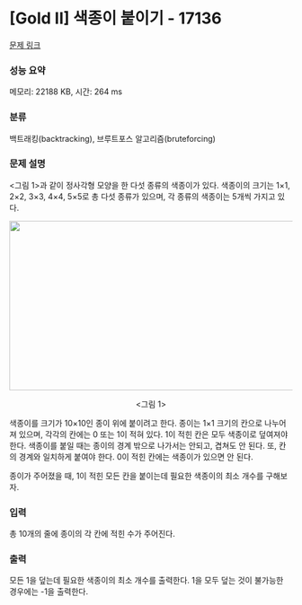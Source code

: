 # [Gold II] 색종이 붙이기 - 17136 

[문제 링크](https://www.acmicpc.net/problem/17136) 

### 성능 요약

메모리: 22188 KB, 시간: 264 ms

### 분류

백트래킹(backtracking), 브루트포스 알고리즘(bruteforcing)

### 문제 설명

<p><그림 1>과 같이 정사각형 모양을 한 다섯 종류의 색종이가 있다. 색종이의 크기는 1×1, 2×2, 3×3, 4×4, 5×5로 총 다섯 종류가 있으며, 각 종류의 색종이는 5개씩 가지고 있다.</p>

<p style="text-align: center;"><img alt="" src="https://upload.acmicpc.net/496452ae-ce36-4d77-93f7-19d7f3f9ce28/-/preview/" style="width: 972px; height: 302px;"></p>

<p style="text-align: center;"><그림 1></p>

<p>색종이를 크기가 10×10인 종이 위에 붙이려고 한다. 종이는 1×1 크기의 칸으로 나누어져 있으며, 각각의 칸에는 0 또는 1이 적혀 있다. 1이 적힌 칸은 모두 색종이로 덮여져야 한다. 색종이를 붙일 때는 종이의 경계 밖으로 나가서는 안되고, 겹쳐도 안 된다. 또, 칸의 경계와 일치하게 붙여야 한다. 0이 적힌 칸에는 색종이가 있으면 안 된다.</p>

<p>종이가 주어졌을 때, 1이 적힌 모든 칸을 붙이는데 필요한 색종이의 최소 개수를 구해보자.</p>

### 입력 

 <p>총 10개의 줄에 종이의 각 칸에 적힌 수가 주어진다.</p>

### 출력 

 <p>모든 1을 덮는데 필요한 색종이의 최소 개수를 출력한다. 1을 모두 덮는 것이 불가능한 경우에는 -1을 출력한다.</p>

